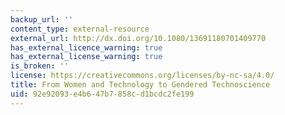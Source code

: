 ```yaml
---
backup_url: ''
content_type: external-resource
external_url: http://dx.doi.org/10.1080/13691180701409770
has_external_licence_warning: true
has_external_license_warning: true
is_broken: ''
license: https://creativecommons.org/licenses/by-nc-sa/4.0/
title: From Women and Technology to Gendered Technoscience
uid: 92e92093-e4b6-47b7-858c-d1bcdc2fe199
---
```

